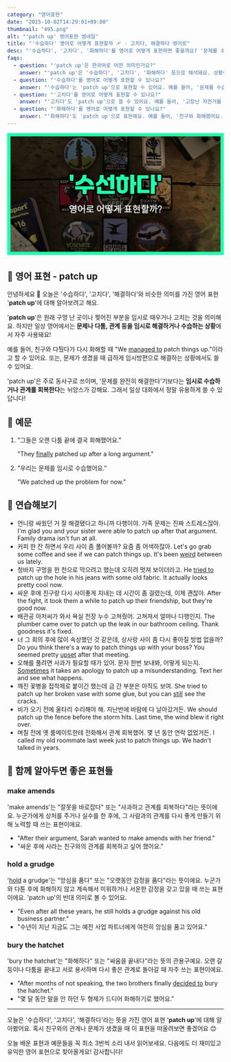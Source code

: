 ```yaml
---
category: "영어표현"
date: "2025-10-02T14:29:01+09:00"
thumbnail: "495.png"
alt: "'patch up' 영어표현 썸네일"
title: "'수습하다' 영어로 어떻게 표현할까 🩹 - 고치다, 해결하다 영어로"
desc: "'수습하다', '고치다', '화해하다'를 영어로 어떻게 표현하면 좋을까요? '문제를 수습하다', '고장난 자전거를 고치다', '친구와 화해하다' 등을 영어로 표현하는 법을 배워봅시다. 다양한 예문을 통해서 연습하고 본인의 표현으로 만들어 보세요."
faqs: 
  - question: "'patch up'은 한국어로 어떤 의미인가요?"
    answer: "'patch up'은 '수습하다', '고치다', '화해하다' 등으로 해석돼요. 상황이나 관계, 물건을 임시로 해결하거나 고치는 뉘앙스가 있어요."
  - question: "'수습하다'를 영어로 어떻게 표현할 수 있나요?"
    answer: "'수습하다'는 'patch up'으로 표현할 수 있어요. 예를 들어, '문제를 수습해야 해요.'는 'We need to patch up the problem.'이라고 해요."
  - question: "'고치다'를 영어로 어떻게 표현할 수 있나요?"
    answer: "'고치다'도 'patch up'으로 쓸 수 있어요. 예를 들어, '고장난 자전거를 고쳤어요.'는 'I patched up my broken bike.'라고 말해요."
  - question: "'화해하다'를 영어로 어떻게 표현할 수 있나요?"
    answer: "'화해하다'도 'patch up'으로 표현해요. 예를 들어, '친구와 화해했어요.'는 'I patched things up with my friend.'라고 해요."
---
```


!['patch up' 영어표현](./495.png)

## 🌟 영어 표현 - patch up

안녕하세요 👋 오늘은 '수습하다', '고치다', '해결하다'와 비슷한 의미를 가진 영어 표현 '**patch up**'에 대해 알아보려고 해요.

'**patch up**'은 원래 구멍 난 곳이나 찢어진 부분을 임시로 때우거나 고치는 것을 의미해요. 하지만 일상 영어에서는 **문제나 다툼, 관계 등을 임시로 해결하거나 수습하는 상황**에서 자주 사용돼요!

예를 들어, 친구와 다퉜다가 다시 화해할 때 "We [managed to](/blog/in-english/175.manage-to/) patch things up."이라고 할 수 있어요. 또는, 문제가 생겼을 때 급하게 임시방편으로 해결하는 상황에서도 쓸 수 있어요.

'patch up'은 주로 동사구로 쓰이며, '문제를 완전히 해결한다'기보다는 **임시로 수습하거나 관계를 회복한다**는 뉘앙스가 강해요. 그래서 일상 대화에서 정말 유용하게 쓸 수 있답니다!

## 📖 예문

1. "그들은 오랜 다툼 끝에 결국 화해했어요."

   "They [finally](/blog/in-english/182.finally/) patched up after a long argument."

2. "우리는 문제를 임시로 수습했어요."

   "We patched up the problem for now."



## 💬 연습해보기

<ul data-interactive-list>

  <li data-interactive-item>
    <span data-toggler>언니랑 싸웠던 거 잘 해결됐다고 하니까 다행이야. 가족 문제는 진짜 스트레스잖아.</span>
    <span data-answer>I'm glad you and your sister were able to patch up after that argument. Family drama isn't fun at all.</span>
  </li>

  <li data-interactive-item>
    <span data-toggler>커피 한 잔 하면서 우리 사이 좀 풀어볼까? 요즘 좀 어색하잖아.</span>
    <span data-answer>Let's go grab some coffee and see if we can patch things up. It's been <a href="/blog/in-english/296.weird/">weird</a> between us lately.</span>
  </li>

  <li data-interactive-item>
    <span data-toggler>청바지 구멍을 헌 천으로 막으려고 했는데 오히려 멋져 보이더라고.</span>
    <span data-answer>He <a href="/blog/in-english/117.try-to/">tried to</a> patch up the hole in his jeans with some old fabric. It actually looks pretty cool now.</span>
  </li>

  <li data-interactive-item>
    <span data-toggler>싸운 후에 친구랑 다시 사이좋게 지내는 데 시간이 좀 걸렸는데, 이제 괜찮아.</span>
    <span data-answer>After the fight, it took them a while to patch up their friendship, but they're good now.</span>
  </li>

  <li data-interactive-item>
    <span data-toggler>배관공 아저씨가 와서 욕실 천장 누수 고쳐줬어. 고쳐져서 얼마나 다행인지.</span>
    <span data-answer>The plumber came over to patch up the leak in our bathroom ceiling. Thank goodness it's fixed.</span>
  </li>

  <li data-interactive-item>
    <span data-toggler>너 그 회의 후에 많이 속상했던 것 같은데, 상사랑 사이 좀 다시 좋아질 방법 없을까?</span>
    <span data-answer>Do you think there's a way to patch things up with your boss? You seemed pretty <a href="/blog/in-english/395.upset/">upset</a> after that meeting.</span>
  </li>

  <li data-interactive-item>
    <span data-toggler>오해를 풀려면 사과가 필요할 때가 있어. 문자 한번 보내봐, 어떻게 되는지.</span>
    <span data-answer><a href="/blog/in-english/270.sometimes/">Sometimes</a> it takes an apology to patch up a misunderstanding. Text her and see what happens.</span>
  </li>

  <li data-interactive-item>
    <span data-toggler>깨진 꽃병을 접착제로 붙이긴 했는데 금 간 부분은 아직도 보여.</span>
    <span data-answer>She tried to patch up her broken vase with some glue, but you can <a href="/blog/in-english/254.still/">still</a> see the cracks.</span>
  </li>

  <li data-interactive-item>
    <span data-toggler>비가 오기 전에 울타리 수리해야 해. 지난번에 바람에 다 날아갔거든.</span>
    <span data-answer>We should patch up the fence before the storm hits. Last time, the wind blew it right over.</span>
  </li>

  <li data-interactive-item>
    <span data-toggler>며칠 전에 옛 룸메이트한테 전화해서 관계 회복했어. 몇 년 동안 연락 없었거든.</span>
    <span data-answer>I called my old roommate last week just to patch things up. We hadn't talked in years.</span>
  </li>

</ul>

## 🤝 함께 알아두면 좋은 표현들

### make amends

'make amends'는 "잘못을 바로잡다" 또는 "사과하고 관계를 회복하다"라는 뜻이에요. 누군가에게 상처를 주거나 실수를 한 후에, 그 사람과의 관계를 다시 좋게 만들기 위해 노력할 때 쓰는 표현이에요.

- "After their argument, Sarah wanted to make amends with her friend."
- "싸운 후에 사라는 친구와의 관계를 회복하고 싶어 했어요."

### hold a grudge

'[hold](/blog/in-english/388.hold/) a grudge'는 "앙심을 품다" 또는 "오랫동안 감정을 품다"라는 뜻이에요. 누군가와 다툰 후에 화해하지 않고 계속해서 미워하거나 서운한 감정을 갖고 있을 때 쓰는 표현이에요. 'patch up'의 반대 의미로 볼 수 있어요.

- "Even after all these years, he still holds a grudge against his old business partner."
- "수년이 지난 지금도 그는 예전 사업 파트너에게 여전히 앙심을 품고 있어요."

### bury the hatchet

'bury the hatchet'는 "화해하다" 또는 "싸움을 끝내다"라는 뜻의 관용구예요. 오랜 갈등이나 다툼을 끝내고 서로 용서하며 다시 좋은 관계로 돌아갈 때 자주 쓰는 표현이에요.

- "After months of not speaking, the two brothers finally [decided to](/blog/in-english/062.decide-to/) bury the hatchet."
- "몇 달 동안 말을 안 하던 두 형제가 드디어 화해하기로 했어요."

---

오늘은 '수습하다', '고치다', '해결하다'라는 뜻을 가진 영어 표현 '**patch up**'에 대해 알아봤어요. 혹시 친구와의 관계나 문제가 생겼을 때 이 표현을 떠올려보면 좋겠어요 😊

오늘 배운 표현과 예문들을 꼭 최소 3번씩 소리 내서 읽어보세요. 다음에도 더 재미있고 유익한 영어 표현으로 찾아올게요! 감사합니다!

